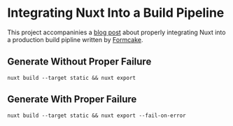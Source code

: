 # Integrating Nuxt Into a Build Pipeline

This project accompaninies a [blog post](https://formcake.com/blog/using-nuxt-in-a-build-pipeline) about properly integrating Nuxt into a production build pipline written by [Formcake](https://formcake.com/).

## Generate Without Proper Failure

`nuxt build --target static && nuxt export`

## Generate With Proper Failure

`nuxt build --target static && nuxt export --fail-on-error`

